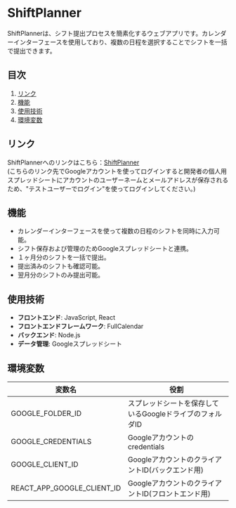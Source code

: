 # **ShiftPlanner**

ShiftPlannerは、シフト提出プロセスを簡素化するウェブアプリです。カレンダーインターフェースを使用しており、複数の日程を選択することでシフトを一括で提出できます。

## **目次**
1. [リンク](#リンク)
2. [機能](#機能)
3. [使用技術](#使用技術)
4. [環境変数](#環境変数)

## **リンク**
ShiftPlannerへのリンクはこちら：[ShiftPlanner](https://shiftmanagement-510122d1f2b5.herokuapp.com)
<br>(こちらのリンク先でGoogleアカウントを使ってログインすると開発者の個人用スプレッドシートにアカウントのユーザーネームとメールアドレスが保存されるため、"テストユーザーでログイン"を使ってログインしてください。)

## **機能**
- カレンダーインターフェースを使って複数の日程のシフトを同時に入力可能。
- シフト保存および管理のためGoogleスプレッドシートと連携。
- １ヶ月分のシフトを一括で提出。
- 提出済みのシフトも確認可能。
- 翌月分のシフトのみ提出可能。

## **使用技術**
- **フロントエンド**: JavaScript, React
- **フロントエンドフレームワーク**: FullCalendar
- **バックエンド**: Node.js
- **データ管理**: Googleスプレッドシート

## **環境変数**
|変数名|役割|
|----|----|
|GOOGLE_FOLDER_ID|スプレッドシートを保存しているGoogleドライブのフォルダID|
|GOOGLE_CREDENTIALS|Googleアカウントのcredentials|
|GOOGLE_CLIENT_ID|GoogleアカウントのクライアントID(バックエンド用)|
|REACT_APP_GOOGLE_CLIENT_ID|GoogleアカウントのクライアントID(フロントエンド用)|
